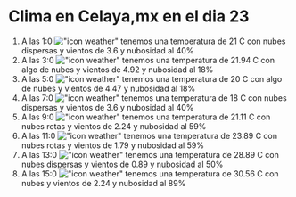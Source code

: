 # Clima en Celaya,mx en el dia 23

1. A las 1:0 !["icon weather"](http://openweathermap.org/img/w/03n.png) tenemos una temperatura de 21 C con nubes dispersas y  vientos de 3.6 y nubosidad al 40%
1. A las 3:0 !["icon weather"](http://openweathermap.org/img/w/02n.png) tenemos una temperatura de 21.94 C con algo de nubes y  vientos de 4.92 y nubosidad al 18%
1. A las 5:0 !["icon weather"](http://openweathermap.org/img/w/02n.png) tenemos una temperatura de 20 C con algo de nubes y  vientos de 4.47 y nubosidad al 18%
1. A las 7:0 !["icon weather"](http://openweathermap.org/img/w/03n.png) tenemos una temperatura de 18 C con nubes dispersas y  vientos de 3.6 y nubosidad al 40%
1. A las 9:0 !["icon weather"](http://openweathermap.org/img/w/04d.png) tenemos una temperatura de 21.11 C con nubes rotas y  vientos de 2.24 y nubosidad al 59%
1. A las 11:0 !["icon weather"](http://openweathermap.org/img/w/04d.png) tenemos una temperatura de 23.89 C con nubes rotas y  vientos de 1.79 y nubosidad al 59%
1. A las 13:0 !["icon weather"](http://openweathermap.org/img/w/03d.png) tenemos una temperatura de 28.89 C con nubes dispersas y  vientos de 0.89 y nubosidad al 50%
1. A las 15:0 !["icon weather"](http://openweathermap.org/img/w/04d.png) tenemos una temperatura de 30.56 C con nubes y  vientos de 2.24 y nubosidad al 89%
